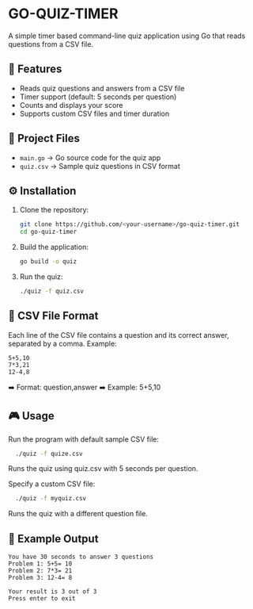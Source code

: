 # GO-QUIZ-TIMER
A simple timer based command-line quiz application using Go that reads questions from a CSV file.

## 📌 Features  
- Reads quiz questions and answers from a CSV file  
- Timer support (default: 5 seconds per question)  
- Counts and displays your score  
- Supports custom CSV files and timer duration  

## 📂 Project Files  
- `main.go` → Go source code for the quiz app  
- `quiz.csv` → Sample quiz questions in CSV format  

## ⚙️ Installation  
1. Clone the repository:  
   ```bash
   git clone https://github.com/<your-username>/go-quiz-timer.git
   cd go-quiz-timer

2. Build the application:
   ```bash
   go build -o quiz

3. Run the quiz:
   ```bash
   ./quiz -f quiz.csv

## 📂 CSV File Format
Each line of the CSV file contains a question and its correct answer, separated by a comma.
Example:
```text
5+5,10
7*3,21
12-4,8
```
➡️ Format: question,answer
➡️ Example: 5+5,10

## 🎮 Usage
Run the program with default sample CSV file:
```bash
  ./quiz -f quize.csv
```
Runs the quiz using quiz.csv with 5 seconds per question.

Specify a custom CSV file:
```bash
  ./quiz -f myquiz.csv
```
Runs the quiz with a different question file.

## 📝 Example Output
```text
You have 30 seconds to answer 3 questions
Problem 1: 5+5= 10
Problem 2: 7*3= 21
Problem 3: 12-4= 8

Your result is 3 out of 3
Press enter to exit
```
